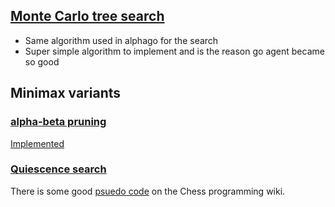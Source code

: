 ## [Monte Carlo tree search](https://en.wikipedia.org/wiki/Monte_Carlo_tree_search)
- Same algorithm used in alphago for the search
- Super simple algorithm to implement and is the reason go agent became so good


## Minimax variants

### [alpha-beta pruning](https://github.com/2xic-archive/Minimax-with-pruning)
[Implemented](https://github.com/2xic-archive/Minimax-with-pruning)

### [Quiescence search](https://en.wikipedia.org/wiki/Quiescence_search)
There is some good [psuedo code](https://www.chessprogramming.org/Quiescence_Search#Pseudo_Code) on the Chess programming wiki.

